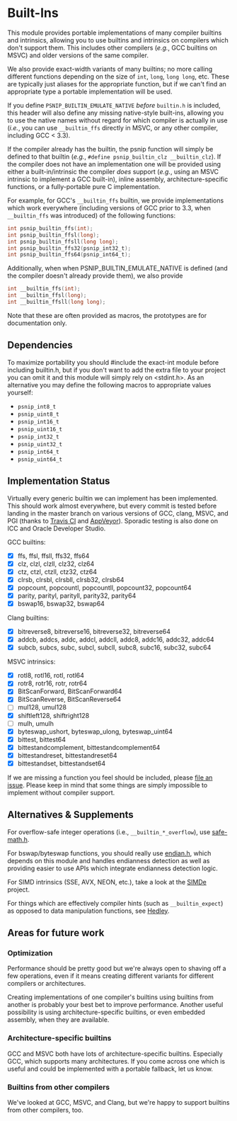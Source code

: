 # Built-Ins

This module provides portable implementations of many compiler
builtins and intrinsics, allowing you to use builtins and intrinsics
on compilers which don't support them.  This includes other compilers
(*e.g.*, GCC builtins on MSVC) and older versions of the same
compiler.

We also provide exact-width variants of many builtins; no more calling
different functions depending on the size of `int`, `long`, `long
long`, etc.  These are typically just aliases for the appropriate
function, but if we can't find an appropriate type a portable
implementation will be used.

If you define `PSNIP_BUILTIN_EMULATE_NATIVE` *before* `builtin.h` is
included, this header will also define any missing native-style
built-ins, allowing you to use the native names without regard for
which compiler is actually in use (*i.e.*, you can use `__builtin_ffs`
directly in MSVC, or any other compiler, including GCC < 3.3).

If the compiler already has the builtin, the psnip function will
simply be defined to that builtin (*e.g.*,
`#define psnip_builtin_clz __builtin_clz`).  If the compiler does not
have an implementation one will be provided using either a
built-in/intrinsic the compiler *does* support (*e.g.*, using an MSVC
intrinsic to implement a GCC built-in), inline assembly,
architecture-specific functions, or a fully-portable pure C
implementation.

For example, for GCC's `__builtin_ffs` builtin, we provide
implementations which work everywhere (including versions of GCC prior
to 3.3, when `__builtin_ffs` was introduced) of the following
functions:

```c
int psnip_builtin_ffs(int);
int psnip_builtin_ffsl(long);
int psnip_builtin_ffsll(long long);
int psnip_builtin_ffs32(psnip_int32_t);
int psnip_builtin_ffs64(psnip_int64_t);
```

Additionally, when when PSNIP_BUILTIN_EMULATE_NATIVE is defined (and
the compiler doesn't already provide them), we also provide

```c
int __builtin_ffs(int);
int __builtin_ffsl(long);
int __builtin_ffsll(long long);
```

Note that these are often provided as macros, the prototypes are for
documentation only.

## Dependencies

To maximize portability you should #include the exact-int module
before including builtin.h, but if you don't want to add the extra
file to your project you can omit it and this module will simply rely
on <stdint.h>.  As an alternative you may define the following macros
to appropriate values yourself:

 * `psnip_int8_t`
 * `psnip_uint8_t`
 * `psnip_int16_t`
 * `psnip_uint16_t`
 * `psnip_int32_t`
 * `psnip_uint32_t`
 * `psnip_int64_t`
 * `psnip_uint64_t`

## Implementation Status

Virtually every generic builtin we can implement has been implemented.
This should work almost everywhere, but every commit is tested before
landing in the master branch on various versions of GCC, clang, MSVC,
and PGI (thanks to [Travis
CI](https://travis-ci.org/nemequ/portable-snippets) and
[AppVeyor](https://ci.appveyor.com/project/quixdb/portable-snippets)).
Sporadic testing is also done on ICC and Oracle Developer Studio.

GCC builtins:

 - [x] ffs, ffsl, ffsll, ffs32, ffs64
 - [x] clz, clzl, clzll, clz32, clz64
 - [x] ctz, ctzl, ctzll, ctz32, ctz64
 - [x] clrsb, clrsbl, clrsbll, clrsb32, clrsb64
 - [x] popcount, popcountl, popcountll, popcount32, popcount64
 - [x] parity, parityl, parityll, parity32, parity64
 - [x] bswap16, bswap32, bswap64

Clang builtins:

 - [x] bitreverse8, bitreverse16, bitreverse32, bitreverse64
 - [x] addcb, addcs, addc, addcl, addcll, addc8, addc16, addc32, addc64
 - [x] subcb, subcs, subc, subcl, subcll, subc8, subc16, subc32, subc64

MSVC intrinsics:

 - [x] rotl8, rotl16, rotl, rotl64
 - [x] rotr8, rotr16, rotr, rotr64
 - [x] BitScanForward, BitScanForward64
 - [x] BitScanReverse, BitScanReverse64
 - [ ] mul128, umul128
 - [x] shiftleft128, shiftright128
 - [ ] mulh, umulh
 - [x] byteswap_ushort, byteswap_ulong, byteswap_uint64
 - [x] bittest, bittest64
 - [x] bittestandcomplement, bittestandcomplement64
 - [x] bittestandreset, bittestandreset64
 - [x] bittestandset, bittestandset64

If we are missing a function you feel should be included, please [file
an issue](https://github.com/nemequ/portable-snippets/issues).  Please
keep in mind that some things are simply impossible to implement
without compiler support.

## Alternatives & Supplements

For overflow-safe integer operations (i.e., `__builtin_*_overflow`),
use [safe-math.h](../safe-math).

For bswap/byteswap functions, you should really use
[endian.h](../endian), which depends on this module and handles
endianness detection as well as providing easier to use APIs which
integrate endianness detection logic.

For SIMD intrinsics (SSE, AVX, NEON, etc.), take a look at the
[SIMDe](https://github.com/nemequ/simde/) project.

For things which are effectively compiler hints (such as
`__builtin_expect`) as opposed to data manipulation functions, see
[Hedley](https://nemequ.github.io/hedley/).

## Areas for future work

### Optimization

Performance should be pretty good but we're always open to shaving off
a few operations, even if it means creating different variants for
different compilers or architectures.

Creating implementations of one compiler's builtins using builtins
from another is probably your best bet to improve performance.
Another useful possibility is using architecture-specific builtins, or
even embedded assembly, when they are available.

### Architecture-specific builtins

GCC and MSVC both have lots of architecture-specific builtins.
Especially GCC, which supports many architectures.  If you come across
one which is useful and could be implemented with a portable fallback,
let us know.

### Builtins from other compilers

We've looked at GCC, MSVC, and Clang, but we're happy to support
builtins from other compilers, too.
